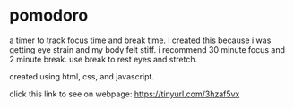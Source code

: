 # pomodoro

a timer to track focus time and break time. i created this because i was getting eye strain and my body felt stiff. i recommend 30 minute focus and 2 minute break. use break to rest eyes and stretch.

created using html, css, and javascript.

click this link to see on webpage: https://tinyurl.com/3hzaf5vx
